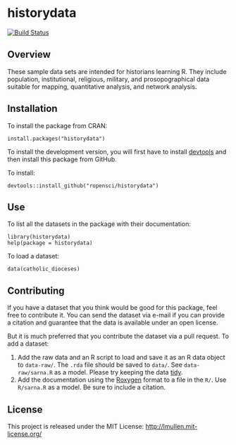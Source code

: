 
# historydata

[![Build Status](https://travis-ci.org/ropensci/historydata.svg)](https://travis-ci.org/ropensci/historydata)

## Overview

These sample data sets are intended for historians learning R. They
include population, institutional, religious, military, and
prosopographical data suitable for mapping, quantitative analysis, and
network analysis.

## Installation

To install the package from CRAN:

    install.packages("historydata")

To install the development version, you will first have to install
[devtools][] and then install this package from GitHub.

To install:

    devtools::install_github("ropensci/historydata")

## Use

To list all the datasets in the package with their documentation:

    library(historydata)
    help(package = historydata)

To load a dataset:

    data(catholic_dioceses)

## Contributing

If you have a dataset that you think would be good for this package,
feel free to contribute it. You can send the dataset via e-mail if you
can provide a citation and guarantee that the data is available under an
open license.

But it is much preferred that you contribute the dataset via a pull
request. To add a dataset:

1.  Add the raw data and an R script to load and save it as an R data
    object to `data-raw/`. The `.rda` file should be saved to `data/`.
    See `data-raw/sarna.R` as a model. Please try keeping the data
    [tidy][].
2.  Add the documentation using the [Roxygen][] format to a file in the
    `R/`. Use `R/sarna.R` as a model. Be sure to include a citation.

## License

This project is released under the MIT License:
<http://lmullen.mit-license.org/>

  [devtools]: https://github.com/hadley/devtools
  [tidy]: https://doi.org/10.18637/jss.v059.i10
  [Roxygen]: http://roxygen.org/
